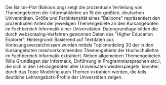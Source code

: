 Der Ballon-Plot (Balloon.png) zeigt die prozentuale Verteilung von Themengebieten der Informatiklehre an 15 der größten, deutschen Universitäten. Größe und Farbintensität eines "Balloons" repräsentiert den prozentualen Anteil der jeweiligen Themengebiete an den Kursangeboten im Fachbereich Informatik einer Universitäten. Datengrundlage bilden die durch webscraping-Verfahren gewonnen Daten des "Higher Education Explorer". Hintergrund: Basierend auf Textdaten aus Vorlesungsverzeichnissen wurden mittels Topicmodeling 30 der in den Kursangeboten meistvorkommenden Themengebiete der Hochschullehre im Fachbereich Informatik extrahiert. Neben allgemeinen Themengebieten (Wie Grundlagen der Informatik, Einführung in Programmiersprachen etc.), die sich in den Lehrangeboten aller Univerisäten wiederspiegeln, konnten durch das Topic Modeling auch Themen extrahiert werden, die teils deutliche Lehrangebots-Profile der Universtäten zeigen.

